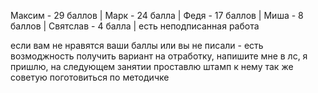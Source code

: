Максим - 29 баллов |
Марк - 24 балла |
Федя - 17 баллов |
Миша - 8 баллов |
Святслав - 4 балла |
есть неподписанная работа

если вам не нравятся ваши баллы или вы не писали - есть возмоджность получить вариант на отработку, напишите мне в лс, я пришлю, на следующем занятии проставлю штамп
к нему так же советую поготовиться по методичке
